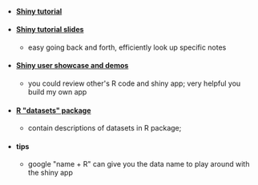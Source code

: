- #### [Shiny tutorial](https://shiny.rstudio.com/tutorial/)
- #### [Shiny tutorial slides](https://datascienceplus.com/wp-content/uploads/2017/10/How-to-start-with-ShinyR.pdf)
  - easy going back and forth, efficiently look up specific notes
- #### [Shiny user showcase and demos](https://shiny.rstudio.com/gallery/#user-showcase)
  - you could review other's R code and shiny app; very helpful you build my own app
- #### [R "datasets" package](https://stat.ethz.ch/R-manual/R-devel/library/datasets/html/00Index.html)
  - contain descriptions of datasets in R package;
- #### tips
  - google "name + R" can give you the data name to play around with the shiny app
